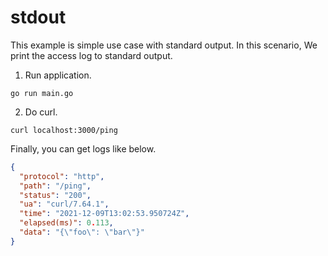 # stdout
This example is simple use case with standard output. In this scenario, We print the access log to standard output.

1. Run application.
```
go run main.go
```

2. Do curl.
```
curl localhost:3000/ping
```

Finally, you can get logs like below.
```json
{
  "protocol": "http",
  "path": "/ping",
  "status": "200",
  "ua": "curl/7.64.1",
  "time": "2021-12-09T13:02:53.950724Z",
  "elapsed(ms)": 0.113,
  "data": "{\"foo\": \"bar\"}"
}
```